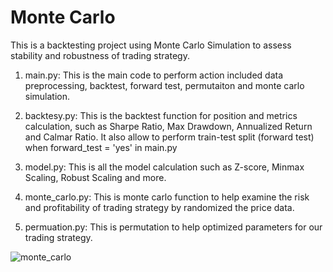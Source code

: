 # Monte Carlo

This is a backtesting project using Monte Carlo Simulation to assess stability and robustness of trading strategy. 


1. main.py:
This is the main code to perform action included data preprocessing, backtest, forward test, permutaiton and monte carlo simulation. 

2. backtesy.py:
This is the backtest function for position and metrics calculation, such as Sharpe Ratio, Max Drawdown, Annualized Return and Calmar Ratio. 
It also allow to perform train-test split (forward test) when forward_test = 'yes' in main.py

3. model.py:
This is all the model calculation such as Z-score, Minmax Scaling, Robust Scaling and more. 

4. monte_carlo.py:
This is monte carlo function to help examine the risk and profitability of trading strategy by randomized the price data. 

5. permuation.py:
This is permutation to help optimized parameters for our trading strategy.

![monte_carlo](https://github.com/user-attachments/assets/58e96b3f-7d7b-4956-8801-18f6937deeaf)

